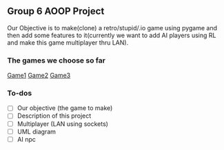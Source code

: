 ## Group 6 AOOP Project
Our Objective is to make(clone) a retro/stupid/.io game using pygame and then add some features to it(currently we want to add AI players using RL and make this game multiplayer thru LAN).

### The games we choose so far 
[Game1](https://github.com/CharlesPikachu/Games/tree/master/cpgames/core/games/tankwar)
[Game2](https://github.com/CharlesPikachu/Games/tree/master/cpgames/core/games/bloodfootball)
[Game3](https://www.youtube.com/watch?v=2xfgPGCdCBU)
### To-dos
- [ ] Our objective (the game to make)
- [ ] Description of this project
- [ ] Multiplayer (LAN using sockets)
- [ ] UML diagram
- [ ] AI npc
